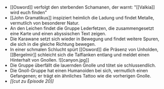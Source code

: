 - [[Osword]] verfolgt den sterbenden Schamanen, der warnt: "[[Valkia]] wird euch finden"
- [[John Gramatikus]] inspiziert heimlich die Ladung und findet Metalle, vermutlich von besonderer Natur.
- An den Leichen findet die Gruppe Lederfetzen, die zusammengesetzt eine Karte und einen abyssischen Text zeigen.
- Die Karawane setzt sich wieder in Bewegung und findet weitere Spuren, die sich in die gleiche Richtung bewegen.
- In einer schmalen Schlucht spürt [[Osword]] die Präsenz von Unholden, [[Bergelmir]] schleicht sich die Talflanken entlang und meldet einen Hinterhalt von Gnollen.
![[canyon.jpg]]
- Die Gruppe überfällt die lauernden Gnolle und tötet sie schlussendlich.
- Die Gnoll-Gruppe hat einen Humanoiden bei sich, vermutlich einen Gefangenen; er trägt ein ähnliches Tattoo wie die vorherigen Gnolle.
- *[[cut zu Episode 20]]*